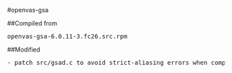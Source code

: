 #openvas-gsa

##Compiled from
<pre>openvas-gsa-6.0.11-3.fc26.src.rpm</pre>

##Modified
<pre>
- patch src/gsad.c to avoid strict-aliasing errors when compiled with GCC 4.4.7
</pre>
